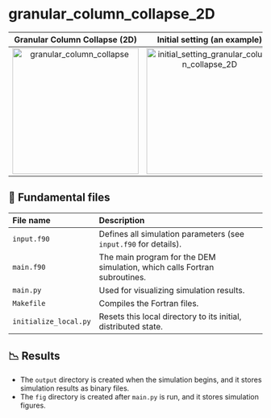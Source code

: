 # granular_column_collapse_2D

|Granular Column Collapse (2D) | Initial setting (an example) |
|:---:|:---:|
|<img src="https://github.com/user-attachments/assets/18cfbd63-cab5-45f0-a84d-abecbd7118e6" alt="granular_column_collapse" width=250>|<img src="https://github.com/user-attachments/assets/a8586839-d23b-4bf2-b056-c5f4cf1dba70" alt="initial_setting_granular_column_collapse_2D" width=250>|

## 📑 Fundamental files

|File name|Description|
|:---|:---|
|`input.f90`|Defines all simulation parameters (see `input.f90` for details).|
|`main.f90`|The main program for the DEM simulation, which calls Fortran subroutines.|
|`main.py`|Used for visualizing simulation results.|
|`Makefile`|Compiles the Fortran files.|
|`initialize_local.py`|Resets this local directory to its initial, distributed state.|

## 📉 Results
- The `output` directory is created when the simulation begins, and it stores simulation results as binary files.
- The `fig` directory is created after `main.py` is run, and it stores simulation figures.